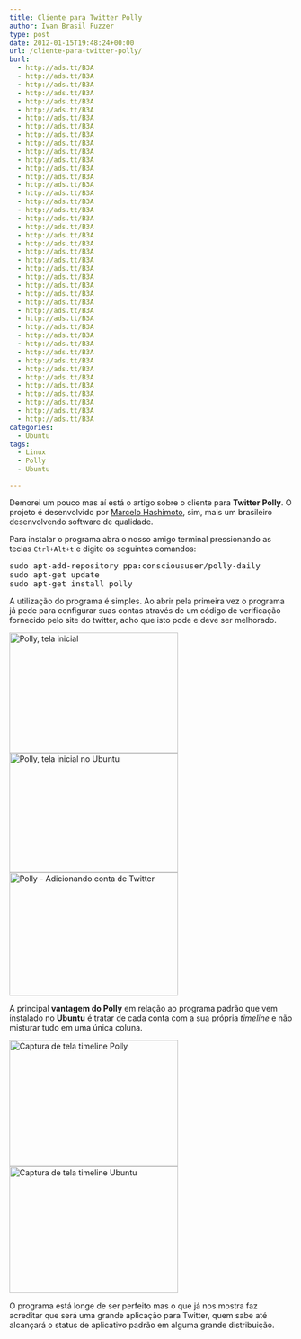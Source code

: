```yaml
---
title: Cliente para Twitter Polly
author: Ivan Brasil Fuzzer
type: post
date: 2012-01-15T19:48:24+00:00
url: /cliente-para-twitter-polly/
burl:
  - http://ads.tt/B3A
  - http://ads.tt/B3A
  - http://ads.tt/B3A
  - http://ads.tt/B3A
  - http://ads.tt/B3A
  - http://ads.tt/B3A
  - http://ads.tt/B3A
  - http://ads.tt/B3A
  - http://ads.tt/B3A
  - http://ads.tt/B3A
  - http://ads.tt/B3A
  - http://ads.tt/B3A
  - http://ads.tt/B3A
  - http://ads.tt/B3A
  - http://ads.tt/B3A
  - http://ads.tt/B3A
  - http://ads.tt/B3A
  - http://ads.tt/B3A
  - http://ads.tt/B3A
  - http://ads.tt/B3A
  - http://ads.tt/B3A
  - http://ads.tt/B3A
  - http://ads.tt/B3A
  - http://ads.tt/B3A
  - http://ads.tt/B3A
  - http://ads.tt/B3A
  - http://ads.tt/B3A
  - http://ads.tt/B3A
  - http://ads.tt/B3A
  - http://ads.tt/B3A
  - http://ads.tt/B3A
  - http://ads.tt/B3A
  - http://ads.tt/B3A
  - http://ads.tt/B3A
  - http://ads.tt/B3A
  - http://ads.tt/B3A
  - http://ads.tt/B3A
  - http://ads.tt/B3A
  - http://ads.tt/B3A
  - http://ads.tt/B3A
  - http://ads.tt/B3A
  - http://ads.tt/B3A
  - http://ads.tt/B3A
categories:
  - Ubuntu
tags:
  - Linux
  - Polly
  - Ubuntu

---
```

Demorei um pouco mas aí está o artigo sobre o cliente para **Twitter** **Polly**. O projeto é desenvolvido por <a title="Marcelo Hashimoto desenvolvedor do Polly" href="http://launchpad.net/~7Econscioususer" target="_blank" rel="nofollow">Marcelo Hashimoto</a>, sim, mais um brasileiro desenvolvendo software de qualidade.

Para instalar o programa abra o nosso amigo terminal pressionando as teclas `Ctrl+Alt+t` e digite os seguintes comandos:

<pre class="brush:shell">sudo apt-add-repository ppa:conscioususer/polly-daily
sudo apt-get update
sudo apt-get install polly</pre>

A utilização do programa é simples. Ao abrir pela primeira vez o programa já pede para configurar suas contas através de um código de verificação fornecido pelo site do twitter, acho que isto pode e deve ser melhorado.

<a href="http://www.ubuntero.com.br/wp-content/uploads/2012/01/Captura-de-tela-em-2012-01-15-173319.png" rel="lightbox-album"><img class="alignnone size-medium wp-image-3135" title="Captura de tela do Polly" alt="Polly, tela inicial" src="http://www.ubuntero.com.br/wp-content/uploads/2012/01/Captura-de-tela-em-2012-01-15-173319-300x214.png" width="300" height="214" /></a> <a href="http://www.ubuntero.com.br/wp-content/uploads/2012/01/Captura-de-tela-em-2012-01-15-173407.png" rel="lightbox-album"><img class="alignnone size-medium wp-image-3136" title="Captura de tela do Polly Client" alt="Polly, tela inicial no Ubuntu" src="http://www.ubuntero.com.br/wp-content/uploads/2012/01/Captura-de-tela-em-2012-01-15-173407-300x213.png" width="300" height="213" /></a> <a href="http://www.ubuntero.com.br/wp-content/uploads/2012/01/Captura-de-tela-em-2012-01-15-173449.png" rel="lightbox-album"><img class="alignnone size-medium wp-image-3137" title="Captura de tela do Polly - Adicionando conta de Twitter" alt="Polly - Adicionando conta de Twitter" src="http://www.ubuntero.com.br/wp-content/uploads/2012/01/Captura-de-tela-em-2012-01-15-173449-300x219.png" width="300" height="219" /></a>

A principal **vantagem do Polly** em relação ao programa padrão que vem instalado no **Ubuntu** é tratar de cada conta com a sua própria _timeline_ e não misturar tudo em uma única coluna.

<a href="http://www.ubuntero.com.br/wp-content/uploads/2012/01/Captura-de-tela-em-2012-01-15-173622.png" rel="lightbox-album"><img class="alignnone size-medium wp-image-3138" title="Captura de tela timeline Polly" alt="Captura de tela timeline Polly" src="http://www.ubuntero.com.br/wp-content/uploads/2012/01/Captura-de-tela-em-2012-01-15-173622-300x225.png" width="300" height="225" /></a> <a href="http://www.ubuntero.com.br/wp-content/uploads/2012/01/Captura-de-tela-em-2012-01-15-173654.png" rel="lightbox-album"><img class="alignnone size-medium wp-image-3139" title="Captura de tela timeline Ubuntu" alt="Captura de tela timeline Ubuntu" src="http://www.ubuntero.com.br/wp-content/uploads/2012/01/Captura-de-tela-em-2012-01-15-173654-300x225.png" width="300" height="225" /></a>

O programa está longe de ser perfeito mas o que já nos mostra faz acreditar que será uma grande aplicação para Twitter, quem sabe até alcançará o status de aplicativo padrão em alguma grande distribuição.
